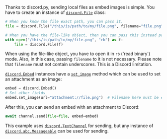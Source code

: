 Thanks to discord.py, sending local files as embed images is simple. You have to create an instance of [`discord.File`](https://discordpy.readthedocs.io/en/stable/api.html#discord.File) class:
```py
# When you know the file exact path, you can pass it.
file = discord.File("/this/is/path/to/my/file.png", filename="file.png")

# When you have the file-like object, then you can pass this instead path.
with open("/this/is/path/to/my/file.png", "rb") as f:
    file = discord.File(f)
```
When using the file-like object, you have to open it in `rb` ('read binary') mode. Also, in this case, passing `filename` to it is not necessary.
Please note that `filename` must not contain underscores. This is a Discord limitation.

[`discord.Embed`](https://discordpy.readthedocs.io/en/stable/api.html#discord.Embed) instances have a [`set_image`](https://discordpy.readthedocs.io/en/stable/api.html#discord.Embed.set_image) method which can be used to set an attachment as an image:
```py
embed = discord.Embed()
# Set other fields
embed.set_image(url="attachment://file.png")  # Filename here must be exactly same as attachment filename.
```
After this, you can send an embed with an attachment to Discord:
```py
await channel.send(file=file, embed=embed)
```
This example uses [`discord.TextChannel`](https://discordpy.readthedocs.io/en/stable/api.html#discord.TextChannel) for sending, but any instance of [`discord.abc.Messageable`](https://discordpy.readthedocs.io/en/stable/api.html#discord.abc.Messageable) can be used for sending.
